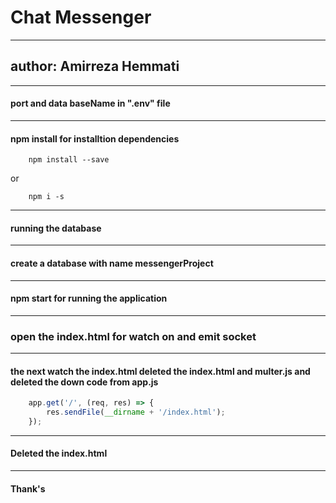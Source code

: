 # Chat Messenger 

---

## author: Amirreza Hemmati

---

#### port and data baseName in ".env" file

---

#### npm install for installtion dependencies
```shell
	npm install --save 
```
or
```
	npm i -s
```

---

#### running the database

---

#### create a database with name messengerProject

---

#### npm start for running the application

---

### open the index.html for watch on and emit socket

---

#### the next watch the index.html deleted the index.html and multer.js and deleted the down code from app.js
```javascript
	app.get('/', (req, res) => {
	    res.sendFile(__dirname + '/index.html');
	});
```

---

#### Deleted the index.html

---

#### Thank's
